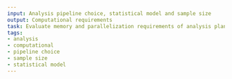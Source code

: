 ```yaml
---
input: Analysis pipeline choice, statistical model and sample size
output: Computational requirements
task: Evaluate memory and parallelization requirements of analysis plan
tags:
- analysis
- computational
- pipeline choice
- sample size
- statistical model
---
```

